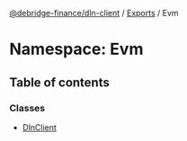 [@debridge-finance/dln-client](../README.md) / [Exports](../modules.md) / Evm

# Namespace: Evm

## Table of contents

### Classes

- [DlnClient](../classes/Evm.DlnClient.md)

